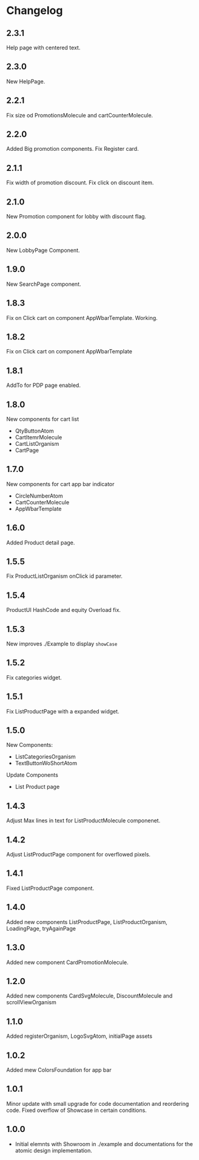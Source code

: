 # Changelog

## 2.3.1

Help page with centered text.

## 2.3.0

New HelpPage.

## 2.2.1

Fix size od PromotionsMolecule and cartCounterMolecule.

## 2.2.0

Added Big promotion components. Fix Register card.

## 2.1.1

Fix width of promotion discount. Fix click on discount item.

## 2.1.0

New Promotion component for lobby with discount flag.

## 2.0.0

New LobbyPage Component.

## 1.9.0

New SearchPage component.

## 1.8.3

Fix on Click cart on component AppWbarTemplate. Working.

## 1.8.2

Fix on Click cart on component AppWbarTemplate

## 1.8.1

AddTo for PDP page enabled.

## 1.8.0

New components for cart list

- QtyButtonAtom
- CartItemrMolecule
- CartListOrganism
- CartPage

## 1.7.0

New components for cart app bar indicator

- CircleNumberAtom
- CartCounterMolecule
- AppWbarTemplate

## 1.6.0

Added Product detail page.

## 1.5.5

Fix ProductListOrganism onClick id parameter.

## 1.5.4

ProductUI HashCode and equity Overload fix.

## 1.5.3

New improves ./Example to display `showCase`

## 1.5.2

Fix categories widget.

## 1.5.1

Fix ListProductPage with a expanded widget.

## 1.5.0

New Components:

- ListCategoriesOrganism
- TextButtonWoShortAtom

Update Components

- List Product page

## 1.4.3

Adjust Max lines in text for ListProductMolecule componenet.

## 1.4.2

Adjust ListProductPage component for overflowed pixels.

## 1.4.1

Fixed ListProductPage component.

## 1.4.0

Added new components ListProductPage, ListProductOrganism, LoadingPage, tryAgainPage

## 1.3.0

Added new component CardPromotionMolecule.

## 1.2.0

Added new components CardSvgMolecule, DiscountMolecule and scrollViewOrganism

## 1.1.0

Added registerOrganism, LogoSvgAtom, initialPage assets

## 1.0.2

Added mew ColorsFoundation for app bar

## 1.0.1

Minor update with small upgrade for code documentation and reordering code. Fixed overflow of Showcase in certain conditions.

## 1.0.0

- Initial elemnts with Showroom in ./example and documentations for the atomic design implementation.
